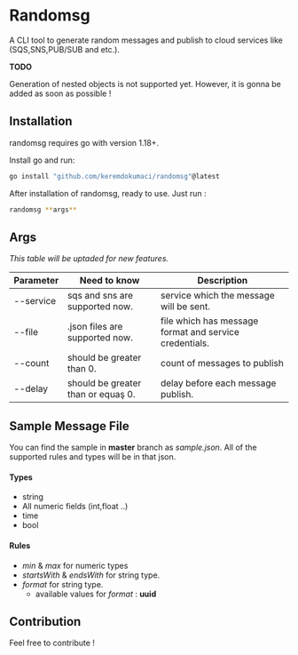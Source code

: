 # Randomsg

A CLI tool to generate random messages and publish to cloud services like (SQS,SNS,PUB/SUB and etc.).

**TODO**

Generation of nested objects is not supported yet. However, it is gonna be added as soon as possible !

## Installation

randomsg requires go with version 1.18+.

Install go and run:

```sh
go install "github.com/keremdokumaci/randomsg"@latest
```

After installation of randomsg, ready to use. Just run :

```sh
randomsg **args**
```

## Args

_This table will be uptaded for new features._

| Parameter | Need to know                       | Description                                            |
| --------- | ---------------------------------- | ------------------------------------------------------ |
| --service | sqs and sns are supported now.     | service which the message will be sent.                |
| --file    | .json files are supported now.     | file which has message format and service credentials. |
| --count   | should be greater than 0.          | count of messages to publish                           |
| --delay   | should be greater than or equaş 0. | delay before each message publish.                     |

## Sample Message File

You can find the sample in **master** branch as _sample.json_. All of the supported rules and types will be in that json.

#### Types

- string
- All numeric fields (int,float ..)
- time
- bool

#### Rules

- _min_ & _max_ for numeric types
- _startsWith_ & _endsWith_ for string type.
- _format_ for string type.
  - available values for _format_ : **uuid**

## Contribution

Feel free to contribute !
